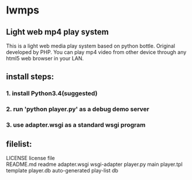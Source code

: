 # lwmps
## Light web mp4 play system
This is a light web media play system based on python bottle. Original developed by PHP.
You can play mp4 video from other device through any html5 web browser in your LAN.

## install steps:
### 1. install Python3.4(suggested)
### 2. run 'python player.py' as a debug demo server
### 3. use adapter.wsgi as a standard wsgi program

## filelist:
LICENSE         license file 	
README.md       readme
adapter.wsgi    wsgi-adapter
player.py 	    main
player.tpl      template
player.db       auto-generated play-list db
